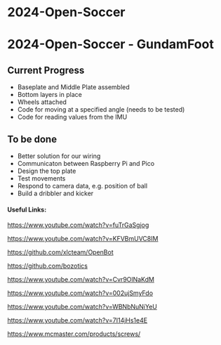 # 2024-Open-Soccer
# 2024-Open-Soccer - GundamFoot

## Current Progress
- Baseplate and Middle Plate assembled
- Bottom layers in place
- Wheels attached
- Code for moving at a specified angle (needs to be tested)
- Code for reading values from the IMU
## To be done
- Better solution for our wiring
- Communicaton between Raspberry Pi and Pico
- Design the top plate
- Test movements
- Respond to camera data, e.g. position of ball
- Build a dribbler and kicker

#### Useful Links:

https://www.youtube.com/watch?v=fuTrGaSgjog

https://www.youtube.com/watch?v=KFVBmUVC8IM

https://github.com/xlcteam/OpenBot

https://github.com/bozotics

https://www.youtube.com/watch?v=Cvr9OlNaKdM

https://www.youtube.com/watch?v=002ujSmyFdo

https://www.youtube.com/watch?v=WBNbNuNiYeU

https://www.youtube.com/watch?v=7I14jHs1e4E

https://www.mcmaster.com/products/screws/
